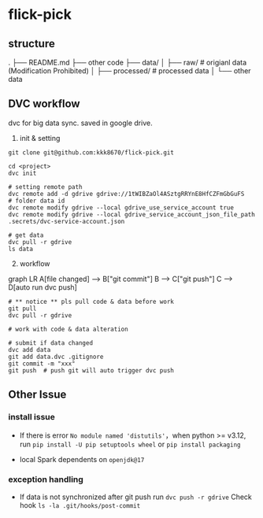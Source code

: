 # flick-pick

## structure

.
├── README.md
├── other code
├── data/
│	├── raw/        # origianl data (Modification Prohibited)
│	├── processed/  # processed data
│   └── other data
 

## DVC workflow

dvc for big data sync. saved in google drive.

1. init & setting

```
git clone git@github.com:kkk8670/flick-pick.git

cd <project>
dvc init

# setting remote path
dvc remote add -d gdrive gdrive://1tWIBZaOl4ASztgRRYnE8HfCZFmGbGuFS   # folder data id
dvc remote modify gdrive --local gdrive_use_service_account true
dvc remote modify gdrive --local gdrive_service_account_json_file_path .secrets/dvc-service-account.json

# get data
dvc pull -r gdrive
ls data
```

2. workflow

graph LR
    A[file changed] --> B["git commit"]
    B --> C["git push"]
    C --> D[auto run dvc push]
```
# ** notice ** pls pull code & data before work
git pull 
dvc pull -r gdrive

# work with code & data alteration

# submit if data changed
dvc add data
git add data.dvc .gitignore
git commit -m "xxx"
git push  # push git will auto trigger dvc push
```


## Other Issue

### install issue

- If there is error `No module named 'distutils'`，when python >= v3.12, 
run 
	`pip install -U pip setuptools wheel`
or 
	`pip install packaging`

- local Spark dependents on `openjdk@17`

### exception handling

- If data is not synchronized after git push
run
	`dvc push -r gdrive`
Check hook
	`ls -la .git/hooks/post-commit`
